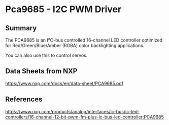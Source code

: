 # Pca9685 - I2C PWM Driver

## Summary

The PCA9685 is an I²C-bus controlled 16-channel LED controller optimized for Red/Green/Blue/Amber (RGBA) color backlighting applications.

You can also use this to control servos.

## Data Sheets from NXP

https://www.nxp.com/docs/en/data-sheet/PCA9685.pdf

## References 

https://www.nxp.com/products/analog/interfaces/ic-bus/ic-led-controllers/16-channel-12-bit-pwm-fm-plus-ic-bus-led-controller:PCA9685
